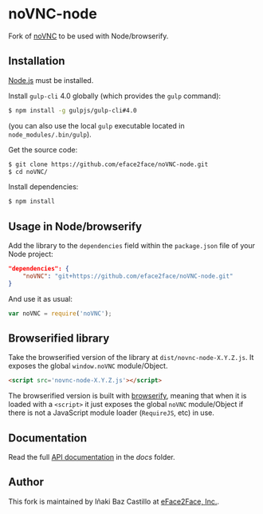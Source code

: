 # noVNC-node

Fork of [noVNC](https://github.com/kanaka/noVNC) to be used with Node/browserify.


## Installation

[Node.js](http://nodejs.org) must be installed.

Install `gulp-cli` 4.0 globally (which provides the `gulp` command):

```bash
$ npm install -g gulpjs/gulp-cli#4.0
```

(you can also use the local `gulp` executable located in `node_modules/.bin/gulp`).

Get the source code:

```bash
$ git clone https://github.com/eface2face/noVNC-node.git
$ cd noVNC/
```

Install dependencies:

```bash
$ npm install
```


## Usage in Node/browserify

Add the library to the `dependencies` field within the `package.json` file of your Node project:

```json
"dependencies": {
    "noVNC": "git+https://github.com/eface2face/noVNC-node.git"
}
```

And use it as usual:

```javascript
var noVNC = require('noVNC');
```


## Browserified library

Take the browserified version of the library at `dist/novnc-node-X.Y.Z.js`. It exposes the global `window.noVNC` module/Object.

```html
<script src='novnc-node-X.Y.Z.js'></script>
```

The browserified version is built with [browserify](browserify.org), meaning that when it is loaded with a `<script>` it just exposes the global `noVNC` module/Object if there is not a JavaScript module loader (`RequireJS`, etc) in use.


## Documentation

Read the full [API documentation](docs/index.md) in the *docs* folder.


## Author

This fork is maintained by Iñaki Baz Castillo at [eFace2Face, Inc.](http://eface2face.com).
